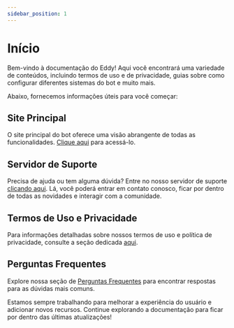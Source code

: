```yaml
---
sidebar_position: 1
---
```


# Início
Bem-vindo à documentação do Eddy! Aqui você encontrará uma variedade de conteúdos, incluindo termos de uso e de privacidade, guias sobre como configurar diferentes sistemas do bot e muito mais.

Abaixo, fornecemos informações úteis para você começar:

## Site Principal
O site principal do bot oferece uma visão abrangente de todas as funcionalidades. [Clique aqui](https://eddybot.netlify.app) para acessá-lo.

## Servidor de Suporte
Precisa de ajuda ou tem alguma dúvida? Entre no nosso servidor de suporte [clicando aqui](https://discord.com/invite/NkSp2zun4P). Lá, você poderá entrar em contato conosco, ficar por dentro de todas as novidades e interagir com a comunidade.

## Termos de Uso e Privacidade
Para informações detalhadas sobre nossos termos de uso e política de privacidade, consulte a seção dedicada [aqui](/termos-de-uso).


## Perguntas Frequentes
Explore nossa seção de [Perguntas Frequentes](#/faq) para encontrar respostas para as dúvidas mais comuns.

Estamos sempre trabalhando para melhorar a experiência do usuário e adicionar novos recursos. Continue explorando a documentação para ficar por dentro das últimas atualizações!
